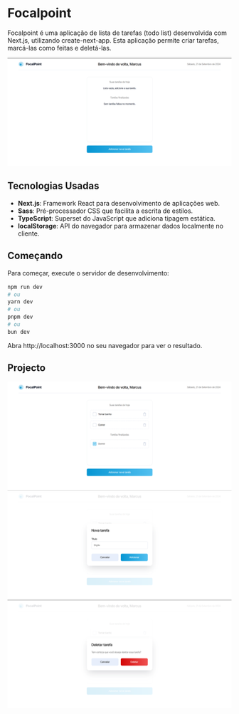 # Focalpoint

Focalpoint é uma aplicação de lista de tarefas (todo list) desenvolvida com Next.js, utilizando create-next-app. Esta aplicação permite criar tarefas, marcá-las como feitas e deletá-las.

![alt text](./public/image.png)

## Tecnologias Usadas

- **Next.js**: Framework React para desenvolvimento de aplicações web.
- **Sass**: Pré-processador CSS que facilita a escrita de estilos.
- **TypeScript**: Superset do JavaScript que adiciona tipagem estática.
- **localStorage**: API do navegador para armazenar dados localmente no cliente.

## Começando

Para começar, execute o servidor de desenvolvimento:

```bash
npm run dev
# ou
yarn dev
# ou
pnpm dev
# ou
bun dev
```
Abra http://localhost:3000 no seu navegador para ver o resultado.
## Projecto
![alt text](./public/image-1.png) </br>
![alt text](./public/image-2.png) </br>
![alt text](./public/image-3.png)